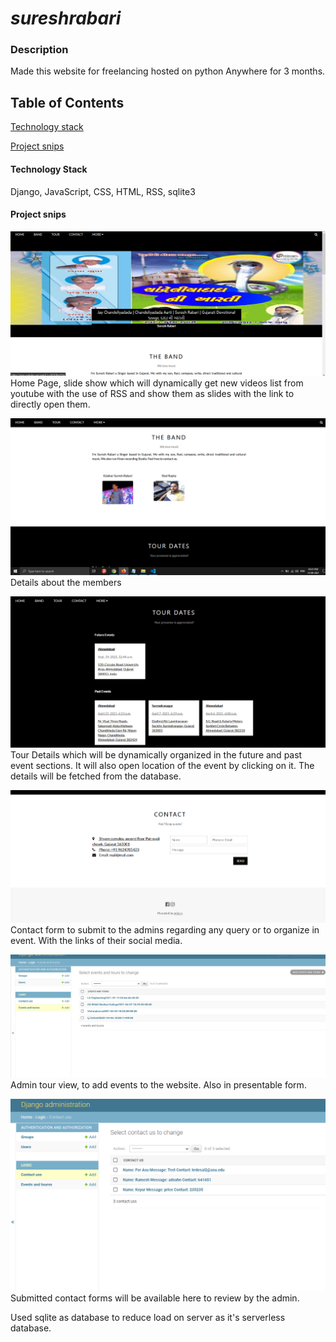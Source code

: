 # *sureshrabari*
### Description
Made this website for freelancing hosted on python Anywhere for 3 months.

## Table of Contents
[Technology stack](#technology-stack)

[Project snips](#project-snips)

#### Technology Stack
Django, JavaScript, CSS, HTML, RSS, sqlite3
#### Project snips
![alt text](https://github.com/IamSpider/sureshrabari/blob/master/imagesforGitHubReadMe/Home.PNG "Home")
Home Page, slide show which will dynamically get new videos list from youtube with the use of RSS and show them as slides with the link to directly open them.


![alt text](https://github.com/IamSpider/sureshrabari/blob/master/imagesforGitHubReadMe/Band.PNG "Band members")
Details about the members

![alt text](https://github.com/IamSpider/sureshrabari/blob/master/imagesforGitHubReadMe/Tour%20Details.PNG "Tour Details")
Tour Details which will be dynamically organized in the future and past event sections. It will also open location of the event by clicking on it. The details will be fetched from the database.

![alt text](https://github.com/IamSpider/sureshrabari/blob/master/imagesforGitHubReadMe/Contact.PNG "Contact Form")
Contact form to submit to the admins regarding any query or to organize in event. With the links of their social media.

![alt text](https://github.com/IamSpider/sureshrabari/blob/master/imagesforGitHubReadMe/Admin%20Tour.PNG "Admin Tour view")
Admin tour view, to add events to the website. Also in presentable form.

![alt text](https://github.com/IamSpider/sureshrabari/blob/master/imagesforGitHubReadMe/Admin%20Contact%20Us%20view.PNG "Admin Contact view")
Submitted contact forms will be available here to review by the admin.


Used sqlite as database to reduce load on server as it's serverless database.
